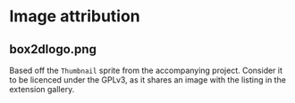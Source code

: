# Image attribution

## box2dlogo.png

Based off the `Thumbnail` sprite from the accompanying project. Consider it to be licenced under the GPLv3, as it shares an image with the listing in the extension gallery.
